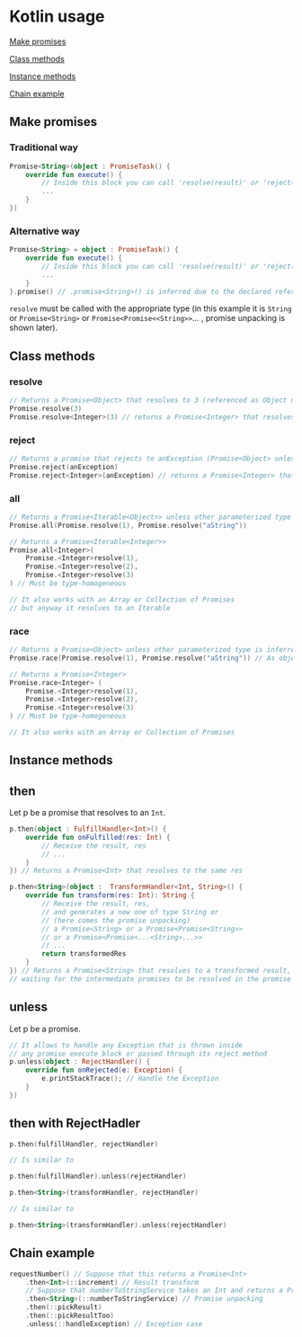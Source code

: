 # Kotlin usage

[Make promises](#make)

[Class methods](#class)

[Instance methods](#instance)

[Chain example](#example)

<a name="make"/>

## Make promises
### Traditional way
```kotlin
Promise<String>(object : PromiseTask() {
    override fun execute() {
        // Inside this block you can call 'resolve(result)' or 'reject(anException)'
        ...
    }
})
```
### Alternative way
```kotlin
Promise<String> = object : PromiseTask() {
    override fun execute() {
        // Inside this block you can call 'resolve(result)' or 'reject(anException)'
        ...
    }
}.promise() // .promise<String>() is inferred due to the declared reference
```
`resolve` must be called with the appropriate type (in this example it is `String` or `Promise<String>` or `Promise<Promise<<String>>`... , promise unpacking is shown later).

<a name="class"/>

## Class methods
### resolve
```kotlin
// Returns a Promise<Object> that resolves to 3 (referenced as Object unless other parameterized type is inferred)
Promise.resolve(3) 
Promise.resolve<Integer>(3) // returns a Promise<Integer> that resolves to 3
```
### reject
```kotlin
// Returns a promise that rejects to anException (Promise<Object> unless other parameterized type is inferred)
Promise.reject(anException)
Promise.reject<Integer>(anException) // returns a Promise<Integer> that rejects to anException

```
### all
```kotlin
// Returns a Promise<Iterable<Object>> unless other parameterized type is inferred
Promise.all(Promise.resolve(1), Promise.resolve("aString")) 

// Returns a Promise<Iterable<Integer>>
Promise.all<Integer>(
    Promise.<Integer>resolve(1), 
    Promise.<Integer>resolve(2), 
    Promise.<Integer>resolve(3)
) // Must be type-homogeneous

// It also works with an Array or Collection of Promises
// but anyway it resolves to an Iterable
```
### race
```kotlin
// Returns a Promise<Object> unless other parameterized type is inferred
Promise.race(Promise.resolve(1), Promise.resolve("aString")) // As objects

// Returns a Promise<Integer>
Promise.race<Integer> (
    Promise.<Integer>resolve(1), 
    Promise.<Integer>resolve(2), 
    Promise.<Integer>resolve(3)
) // Must be type-homogeneous

// It also works with an Array or Collection of Promises
```

<a name="instance"/>

## Instance methods
## then
Let p be a promise that resolves to an `Int`. 

```kotlin
p.then(object : FulfillHandler<Int>() {
    override fun onFulfilled(res: Int) {
        // Receive the result, res
        // ... 
    }
}) // Returns a Promise<Int> that resolves to the same res
```
```kotlin
p.then<String>(object :  TransformHandler<Int, String>() {
    override fun transform(res: Int): String {
        // Receive the result, res,
        // and generates a new one of type String or
        // (here comes the promise unpacking)
        // a Promise<String> or a Promise<Promise<String>>
        // or a Promise<Promise<...<String>...>>
        // ... 
        return transformedRes
    }
}) // Returns a Promise<String> that resolves to a transformed result,
// waiting for the intermediate promises to be resolved in the promise unpacking case

```

## unless
Let p be a promise.

```kotlin
// It allows to handle any Exception that is thrown inside
// any promise execute block or passed through its reject method
p.unless(object : RejectHandler() {
    override fun onRejected(e: Exception) {
        e.printStackTrace(); // Handle the Exception
    }
})
```

## then with RejectHadler
```kotlin
p.then(fulfillHandler, rejectHandler)

// Is similar to

p.then(fulfillHandler).unless(rejectHandler)

```

```kotlin
p.then<String>(transformHandler, rejectHandler)

// Is similar to

p.then<String>(transformHandler).unless(rejectHandler)

```

<a name="example"/>

## Chain example
```kotlin
requestNumber() // Suppose that this returns a Promise<Int>
    .then<Int>(::increment) // Result transform
    // Suppose that numberToStringService takes an Int and returns a Promise<String>
    .then<String>(::numberToStringService) // Promise unpacking
    .then(::pickResult)
    .then(::pickResultToo)
    .unless(::handleException) // Exception case
```	 
